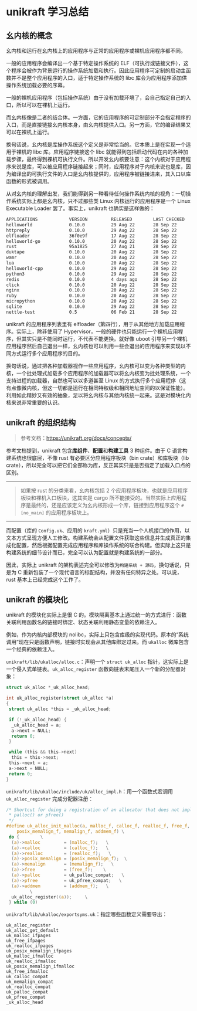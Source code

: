 ﻿# unikraft 学习总结

## 幺内核的概念

幺内核和运行在幺内核上的应用程序与正常的应用程序或裸机应用程序都不同。

一般的应用程序会编译出一个基于特定操作系统的 ELF（可执行或链接文件），这个程序会被作为背景运行的操作系统加载和执行。因此应用程序可定制的启动主函数并不是整个应用程序的入口，适于特定操作系统的 libc 库会为应用程序添加供操作系统加载必要的序幕。

一般的裸机应用程序（包括操作系统）由于没有加载环境了，会自己指定自己的入口，所以可以在裸机上运行。

而幺内核像是二者的结合体。一方面，它的应用程序的可定制部分不会指定程序的入口，而是直接链接幺内核本身，由幺内核提供入口。另一方面，它的编译结果又可以在裸机上运行。

换句话说，幺内核是库操作系统这个定义是非常恰当的。它本质上是在实现一个适用于裸机的 libc 库。应用程序链接这个 libc 就能得到包括启动代码在内的各种加载步骤，最终得到裸机可执行文件。所以开发幺内核要注意：这个内核对于应用程序来说是库，可以被应用程序链接起来；同时，应用程序对于内核来说也是库，因为编译出的可执行文件的入口是幺内核提供的，应用程序被链接进来，其入口以库函数的形式被调用。

从对幺内核的理解出发，我们能得到另一种看待任何操作系统内核的视角：一切操作系统实际上都是幺内核，只不过那些类 Linux 内核运行的应用程序是一个 Linux Executable Loader 罢了。事实上，unikraft 也确实是这样做的：

```bash
APPLICATIONS            VERSION         RELEASED        LAST CHECKED
helloworld              0.10.0          29 Aug 22       28 Sep 22
httpreply               0.10.0          29 Aug 22       28 Sep 22
elfloader               36f0e9f         17 Aug 22       28 Sep 22
helloworld-go           0.10.0          20 Aug 22       28 Sep 22
rust                    95a1825         27 Aug 21       28 Sep 22
duktape                 0.10.0          20 Aug 22       28 Sep 22
wamr                    0.10.0          20 Aug 22       28 Sep 22
lua                     0.10.0          20 Aug 22       28 Sep 22
helloworld-cpp          0.10.0          29 Aug 22       28 Sep 22
python3                 0.10.0          29 Aug 22       28 Sep 22
redis                   0.10.0          4 days ago      28 Sep 22
click                   0.10.0          20 Aug 22       28 Sep 22
nginx                   0.10.0          20 Aug 22       28 Sep 22
ruby                    0.10.0          20 Aug 22       28 Sep 22
micropython             0.10.0          20 Aug 22       28 Sep 22
sqlite                  0.10.0          29 Aug 22       28 Sep 22
nettle-test             0.5             06 Feb 21       28 Sep 22
```

unikraft 的应用程序列表里有 elfloader（第四行），用于从其他地方加载应用程序。实际上，除非使用了 Hypervisor，一般的硬件也只能运行一个裸机应用程序，但其实只是不能同时运行，不代表不能更换。就好像 uboot 引导另一个裸机应用程序然后自己退出一样，幺内核也可以利用一些会退出的应用程序来实现以不同方式运行多个应用程序的目的。

换句话说，通过把各种加载器视作一些应用程序，幺内核可以变为各种类型的内核，一个批处理式加载多个应用程序的加载器可以将幺内核变为批处理系统，一个支持进程的加载器，自然也可以以多道甚至 Linux 的方式执行多个应用程序（这有点像微内核，但这一切都是运行在相同特权级和相同地址空间的以保证性能）。利用如此精妙又有效的抽象，足以将幺内核与其他内核统一起来。这是对模块化内核来说非常重要的认识。

## unikraft 的组织结构

> 参考文档：<https://unikraft.org/docs/concepts/>

参考文档提到，unikraft 包含**库组件**、**配置**和**构建工具** 3 种组件。由于 C 语言构建系统也很底层，不像 rust 有必要区分应用程序板块（bin crate）和库板块（lib crate），所以完全可以把它们全部称为库，反正其实只是是否指定了加载入口点的区别。

---

> 如果按 rust 的分类来看，幺内核包括 2 个应用程序板块，也就是应用程序板块和裸机入口板块，这其实是 cargo 所不能接受的。当然实际上应用程序是最终的，还是应该定义为幺内核形成一个库，链接到应用程序这个 `#[no_main]` 的应用程序板块上。

---

而配置（库的 `Config.uk`、应用的 `kraft.yml`）只是充当一个人机接口的作用，以文本方式呈现方便人工修改。构建系统会从配置文件获取这些信息并生成真正的集成化配置，然后根据配置完成应用程序和库操作系统的联合构建。但实际上这只是构建系统的细节设计而已，完全可以认为配置就是构建系统的一部分。

因此，实际上 unikraft 的架构表述完全可以修改为`构建系统 + 源码`，换句话说，只是为 C 重新包装了一个现代语言的标配结构，并没有任何特异之处。可以说，rust 基本上已经完成这个工作了。

## unikraft 的模块化

unikraft 的模块化实际上是很 C 的。模块隔离基本上通过统一的方式进行：函数关联利用函数名的链接时绑定、状态关联利用静态变量的依赖注入。

例如，作为内核内部模块的 nolibc，实际上只包含库级的实现代码。原本的“系统调用”现在只是函数声明，链接时实现会从其他库绑定过来。而 `ukalloc` 微库包含一个经典的依赖注入。

`unikraft/lib/ukalloc/alloc.c`：声明一个 `struct uk_alloc` 指针，这实际上是一个侵入式单链表。`uk_alloc_register` 函数向链表末尾压入一个新的分配器对象：

```c
struct uk_alloc *_uk_alloc_head;

int uk_alloc_register(struct uk_alloc *a)
{
 struct uk_alloc *this = _uk_alloc_head;

 if (!_uk_alloc_head) {
  _uk_alloc_head = a;
  a->next = NULL;
  return 0;
 }

 while (this && this->next)
  this = this->next;
 this->next = a;
 a->next = NULL;
 return 0;
}
```

`unikraft/lib/ukalloc/include/uk/alloc_impl.h`：用一个函数式宏调用 `uk_alloc_register` 完成分配器注册：

```c
/* Shortcut for doing a registration of an allocator that does not implement
 * palloc() or pfree()
 */
#define uk_alloc_init_malloc(a, malloc_f, calloc_f, realloc_f, free_f, \
    posix_memalign_f, memalign_f, addmem_f) \
 do {        \
  (a)->malloc         = (malloc_f);   \
  (a)->calloc         = (calloc_f);   \
  (a)->realloc        = (realloc_f);   \
  (a)->posix_memalign = (posix_memalign_f);  \
  (a)->memalign       = (memalign_f);   \
  (a)->free           = (free_f);    \
  (a)->palloc         = uk_palloc_compat;   \
  (a)->pfree          = uk_pfree_compat;   \
  (a)->addmem         = (addmem_f);   \
         \
  uk_alloc_register((a));     \
 } while (0)
```

`unikraft/lib/ukalloc/exportsyms.uk`：指定哪些函数定义需要导出：

```text
uk_alloc_register
uk_alloc_get_default
uk_malloc_ifpages
uk_free_ifpages
uk_realloc_ifpages
uk_posix_memalign_ifpages
uk_malloc_ifmalloc
uk_realloc_ifmalloc
uk_posix_memalign_ifmalloc
uk_free_ifmalloc
uk_calloc_compat
uk_memalign_compat
uk_realloc_compat
uk_palloc_compat
uk_pfree_compat
_uk_alloc_head
```
